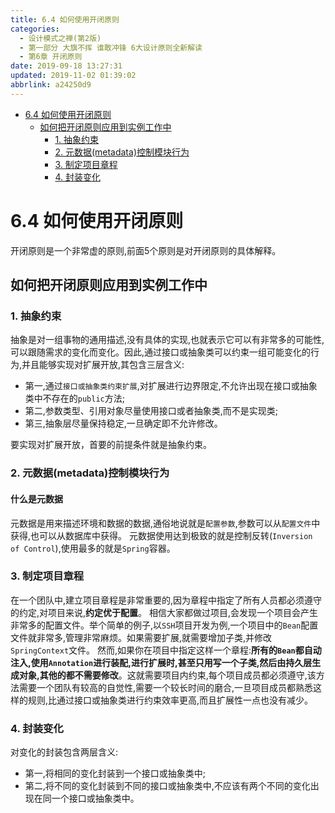 ```yaml
---
title: 6.4 如何使用开闭原则
categories: 
  - 设计模式之禅(第2版)
  - 第一部分 大旗不挥 谁敢冲锋 6大设计原则全新解读
  - 第6章 开闭原则
date: 2019-09-18 13:27:31
updated: 2019-11-02 01:39:02
abbrlink: a24250d9
---
```

- [6.4 如何使用开闭原则](/ReadingNotes/a24250d9/#6-4-如何使用开闭原则)
    - [如何把开闭原则应用到实例工作中](/ReadingNotes/a24250d9/#如何把开闭原则应用到实例工作中)
        - [1. 抽象约束](/ReadingNotes/a24250d9/#1-抽象约束)
        - [2. 元数据(metadata)控制模块行为](/ReadingNotes/a24250d9/#2-元数据-metadata-控制模块行为)
        - [3. 制定项目章程](/ReadingNotes/a24250d9/#3-制定项目章程)
        - [4. 封装变化](/ReadingNotes/a24250d9/#4-封装变化)

<!--more-->
<script src="https://cdn.bootcss.com/jquery/3.4.0/jquery.slim.min.js"></script>
<script>$(document).ready(function () {$(".post-body > ul:nth-child(1)").hide();});</script>

<!--end-->
<!--SSTStart-->
# 6.4 如何使用开闭原则 #
开闭原则是一个非常虚的原则,前面5个原则是对开闭原则的具体解释。
## 如何把开闭原则应用到实例工作中 ##
### 1. 抽象约束 ###
抽象是对一组事物的通用描述,没有具体的实现,也就表示它可以有非常多的可能性,可以跟随需求的变化而变化。因此,通过接口或抽象类可以约束一组可能变化的行为,并且能够实现对扩展开放,其包含三层含义:
- 第一,通过`接口或抽象类约束扩展`,对扩展进行边界限定,不允许出现在接口或抽象类中不存在的`public`方法;
- 第二,参数类型、引用对象尽量使用接口或者抽象类,而不是实现类;
- 第三,抽象层尽量保持稳定,一旦确定即不允许修改。

要实现对扩展开放，首要的前提条件就是抽象约束。
### 2. 元数据(metadata)控制模块行为 ###
#### 什么是元数据 ####
元数据是用来描述环境和数据的数据,通俗地说就是`配置参数`,参数可以从`配置文件`中获得,也可以从数据库中获得。
元数据使用达到极致的就是控制反转(`Inversion of Control`),使用最多的就是`Spring`容器。
### 3. 制定项目章程 ###
在一个团队中,建立项目章程是非常重要的,因为章程中指定了所有人员都必须遵守的约定,对项目来说,**约定优于配置**。
相信大家都做过项目,会发现一个项目会产生非常多的配置文件。举个简单的例子,以`SSH`项目开发为例,一个项目中的`Bean`配置文件就非常多,管理非常麻烦。如果需要扩展,就需要增加子类,并修改`SpringContext`文件。
然而,如果你在项目中指定这样一个章程:**所有的`Bean`都自动注入,使用`Annotation`进行装配,进行扩展时,甚至只用写一个子类,然后由持久层生成对象,其他的都不需要修改**。这就需要项目内约束,每个项目成员都必须遵守,该方法需要一个团队有较高的自觉性,需要一个较长时间的磨合,一旦项目成员都熟悉这样的规则,比通过接口或抽象类进行约束效率更高,而且扩展性一点也没有减少。
### 4. 封装变化 ###
对变化的封装包含两层含义:
- 第一,将相同的变化封装到一个接口或抽象类中;
- 第二,将不同的变化封装到不同的接口或抽象类中,不应该有两个不同的变化出现在同一个接口或抽象类中。
<!--SSTStop-->

